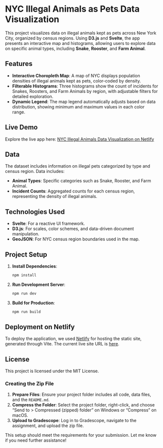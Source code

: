 # NYC Illegal Animals as Pets Data Visualization

This project visualizes data on illegal animals kept as pets across New York City, organized by census regions. Using **D3.js** and **Svelte**, the app presents an interactive map and histograms, allowing users to explore data on specific animal types, including **Snake**, **Rooster**, and **Farm Animal**.

## Features

- **Interactive Choropleth Map**: A map of NYC displays population densities of illegal animals kept as pets, color-coded by density.
- **Filterable Histograms**: Three histograms show the count of incidents for Snakes, Roosters, and Farm Animals by region, with adjustable filters for detailed exploration.
- **Dynamic Legend**: The map legend automatically adjusts based on data distribution, showing minimum and maximum values in each color range.

## Live Demo

Explore the live app here: [NYC Illegal Animals Data Visualization on Netlify](https://ubiquitous-bienenstitch-0e8bac.netlify.app/)

## Data

The dataset includes information on illegal pets categorized by type and census region. Data includes:
- **Animal Types**: Specific categories such as Snake, Rooster, and Farm Animal.
- **Incident Counts**: Aggregated counts for each census region, representing the density of illegal animals.

## Technologies Used

- **Svelte**: For a reactive UI framework.
- **D3.js**: For scales, color schemes, and data-driven document manipulation.
- **GeoJSON**: For NYC census region boundaries used in the map.

## Project Setup

1. **Install Dependencies**:
   ```bash
   npm install
   ```
2. **Run Development Server**:
   ```bash
   npm run dev
   ```
3. **Build for Production**:
   ```bash
   npm run build
   ```

## Deployment on Netlify

To deploy the application, we used [Netlify](https://www.netlify.com/) for hosting the static site, generated through Vite. The current live site URL is [here](https://ubiquitous-bienenstitch-0e8bac.netlify.app/).

## License

This project is licensed under the MIT License.

### Creating the Zip File

1. **Prepare Files**: Ensure your project folder includes all code, data files, and the `README.md`.
2. **Compress the Folder**: Select the project folder, right-click, and choose “Send to > Compressed (zipped) folder” on Windows or “Compress” on macOS.
3. **Upload to Gradescope**: Log in to Gradescope, navigate to the assignment, and upload the zip file.

This setup should meet the requirements for your submission. Let me know if you need further assistance!

